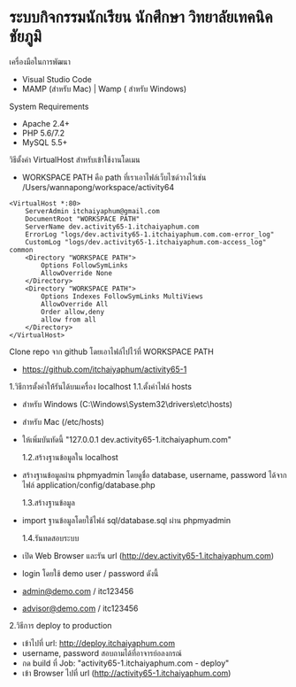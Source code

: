 # ระบบกิจกรรมนักเรียน นักศึกษา วิทยาลัยเทคนิคชัยภูมิ

เครื่องมือในการพัฒนา

- Visual Studio Code
- MAMP (สำหรับ Mac) | Wamp ( สำหรับ Windows)

System Requirements

- Apache 2.4+
- PHP 5.6/7.2
- MySQL 5.5+

วิธีตั้งค่า VirtualHost สำหรับเข้าใช้งานโดเมน

- WORKSPACE PATH คือ path ที่เราเอาไฟล์เว็บไซด์วางไว้เช่น /Users/wannapong/workspace/activity64

```
<VirtualHost *:80>
    ServerAdmin itchaiyaphum@gmail.com
    DocumentRoot "WORKSPACE PATH"
    ServerName dev.activity65-1.itchaiyaphum.com
    ErrorLog "logs/dev.activity65-1.itchaiyaphum.com.com-error_log"
    CustomLog "logs/dev.activity65-1.itchaiyaphum.com-access_log" common
    <Directory "WORKSPACE PATH">
        Options FollowSymLinks
        AllowOverride None
    </Directory>
    <Directory "WORKSPACE PATH">
        Options Indexes FollowSymLinks MultiViews
        AllowOverride All
        Order allow,deny
        allow from all
    </Directory>
</VirtualHost>
```

Clone repo จาก github โดยเอาไฟล์ไปไว้ที่ WORKSPACE PATH

- https://github.com/itchaiyaphum/activity65-1

1.วิธีการตั้งค่าให้้รันได้บนเครื่อง localhost
1.1.ตั้งค่าไฟล์ hosts

- สำหรับ Windows (C:\Windows\System32\drivers\etc\hosts)
- สำหรับ Mac (/etc/hosts)
- ให้เพิ่มบันทัดนี้ "127.0.0.1 dev.activity65-1.itchaiyaphum.com"

  1.2.สร้างฐานข้อมูลใน localhost

- สร้างฐานข้อมูลผ่าน phpmyadmin โดยดูชื่อ database, username, password ได้จากไฟล์ application/config/database.php

  1.3.สร้างฐานข้อมูล

- import ฐานข้อมูลโดยใช้ไฟล์ sql/database.sql ผ่าน phpmyadmin

  1.4.รันทดสอบระบบ

- เปิด Web Browser และรัน url (http://dev.activity65-1.itchaiyaphum.com)
- login โดยใช้ demo user / password ดังนี้
- admin@demo.com / itc123456
- advisor@demo.com / itc123456

2.วิธีการ deploy to production

- เข้าไปที่ url: http://deploy.itchaiyaphum.com
- username, password สอบถามได้ที่อาจารย์อลงกรณ์
- กด build ที่ Job: "activity65-1.itchaiyaphum.com - deploy"
- เข้า Browser ไปที่ url (http://activity65-1.itchaiyaphum.com)
